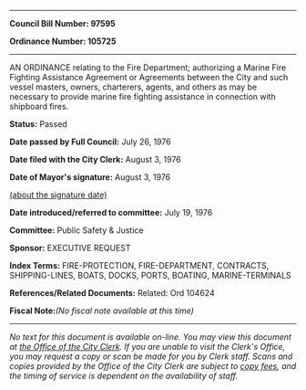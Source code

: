 

********

**Council Bill Number: 97595**
   
**Ordinance Number: 105725**
********

 AN ORDINANCE relating to the Fire Department; authorizing a Marine Fire Fighting Assistance Agreement or Agreements between the City and such vessel masters, owners, charterers, agents, and others as may be necessary to provide marine fire fighting assistance in connection with shipboard fires.

**Status:** Passed
   
**Date passed by Full Council:** July 26, 1976
   
**Date filed with the City Clerk:** August 3, 1976
   
**Date of Mayor's signature:** August 3, 1976
   
[(about the signature date)](/~public/approvaldate.htm)
   
   
   
**Date introduced/referred to committee:** July 19, 1976
   
**Committee:** Public Safety & Justice
   
**Sponsor:** EXECUTIVE REQUEST
   
   
**Index Terms:** FIRE-PROTECTION, FIRE-DEPARTMENT, CONTRACTS, SHIPPING-LINES, BOATS, DOCKS, PORTS, BOATING, MARINE-TERMINALS

**References/Related Documents:** Related: Ord 104624

**Fiscal Note:**_(No fiscal note available at this time)_
********

_No text for this document is available on-line. You may view this document at [the Office of the City Clerk](http://www.seattle.gov/leg/clerk/contactUs.htm). If you are unable to visit the Clerk's Office, you may request a copy or scan be made for you by Clerk staff. Scans and copies provided by the Office of the City Clerk are subject to [copy fees](http://clerk.seattle.gov/~public/clerkfees.htm), and the timing of service is dependent on the availability of staff._

